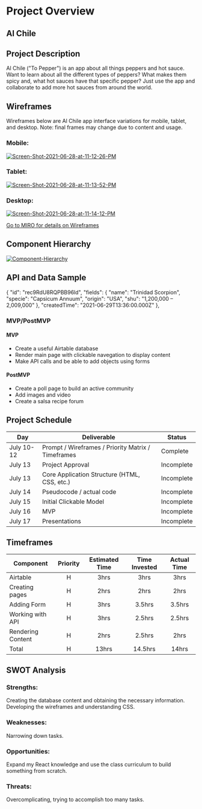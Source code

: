 <!-- CODENAME: BANANA -->
# Project Overview

## Al Chile

## Project Description

Al Chile ("To Pepper") is an app about all things peppers and hot sauce. Want to learn about all the different types of peppers? What makes them spicy and, what hot sauces have that specific pepper? Just use the app and collaborate to add more hot sauces from around the world.

## Wireframes
Wireframes below are Al Chile app interface variations for mobile, tablet, and desktop. Note: final frames may change due to content and usage. 

<h3>Mobile:</h3>
<a href="https://imgbb.com/"><img src="https://i.ibb.co/0FQFMyk/Screen-Shot-2021-06-28-at-11-12-26-PM.png" alt="Screen-Shot-2021-06-28-at-11-12-26-PM" border="0"></a>

<h3>Tablet:</h3>
<a href="https://ibb.co/9yVnsGD"><img src="https://i.ibb.co/p4R2Jn7/Screen-Shot-2021-06-28-at-11-13-52-PM.png" alt="Screen-Shot-2021-06-28-at-11-13-52-PM" border="0"></a>

<h3>Desktop:</h3>
<a href="https://ibb.co/4KHt57M"><img src="https://i.ibb.co/fqsFP2t/Screen-Shot-2021-06-28-at-11-14-12-PM.png" alt="Screen-Shot-2021-06-28-at-11-14-12-PM" border="0"></a>

<a href="https://miro.com/app/board/o9J_lFxEZQE=/"> Go to MIRO for details on Wireframes </a>

## Component Hierarchy
<a href="https://ibb.co/bLYdGJB"><img src="https://i.ibb.co/ftZ0Tvp/Component-Hierarchy.png" alt="Component-Hierarchy" border="0"></a>

## API and Data Sample
   {
            "id": "rec9RdU8RQPBB96ld",
            "fields": {
                "name": "Trinidad Scorpion",
                "specie": "Capsicum Annuum",
                "origin": "USA",
                "shu": "1,200,000 – 2,009,000"
            },
            "createdTime": "2021-06-29T13:36:00.000Z"
        },
### MVP/PostMVP

#### MVP 

- Create a useful Airtable database 
- Render main page with clickable navegation to display content
- Make API calls and be able to add objects using forms

#### PostMVP  

- Create a poll page to build an active community
- Add images and video
- Create a salsa recipe forum


## Project Schedule

|  Day | Deliverable | Status
|---|---| ---|
|July 10-12| Prompt / Wireframes / Priority Matrix / Timeframes | Complete
|July 13| Project Approval | Incomplete
|July 13| Core Application Structure (HTML, CSS, etc.) | Incomplete
|July 14| Pseudocode / actual code | Incomplete
|July 15| Initial Clickable Model  | Incomplete
|July 16| MVP | Incomplete
|July 17| Presentations | Incomplete

## Timeframes

| Component | Priority | Estimated Time | Time Invested | Actual Time |
| --- | :---: |  :---: | :---: | :---: |
| Airtable | H | 3hrs| 3hrs | 3hrs |
| Creating pages | H | 2hrs| 2hrs | 2hrs |
| Adding Form | H | 3hrs| 3.5hrs | 3.5hrs |
| Working with API | H | 3hrs| 2.5hrs | 2.5hrs |
| Rendering Content | H | 2hrs| 2.5hrs | 2hrs |
| Total | H | 13hrs| 14.5hrs | 14hrs |

## SWOT Analysis

### Strengths:
Creating the database content and obtaining the necessary information. Developing the wireframes and understanding CSS.

### Weaknesses:
Narrowing down tasks.

### Opportunities:

Expand my React knowledge and use the class curriculum to build something from scratch. 

### Threats:
Overcomplicating, trying to accomplish too many tasks.